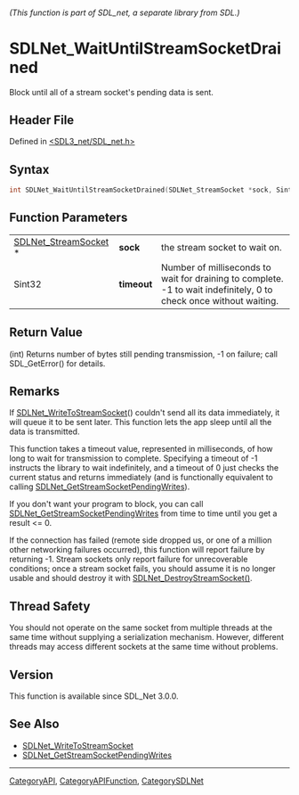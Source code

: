 ###### (This function is part of SDL_net, a separate library from SDL.)
# SDLNet_WaitUntilStreamSocketDrained

Block until all of a stream socket's pending data is sent.

## Header File

Defined in [<SDL3_net/SDL_net.h>](https://github.com/libsdl-org/SDL_net/blob/main/include/SDL3_net/SDL_net.h)

## Syntax

```c
int SDLNet_WaitUntilStreamSocketDrained(SDLNet_StreamSocket *sock, Sint32 timeout);
```

## Function Parameters

|                                              |             |                                                                                                                    |
| -------------------------------------------- | ----------- | ------------------------------------------------------------------------------------------------------------------ |
| [SDLNet_StreamSocket](SDLNet_StreamSocket) * | **sock**    | the stream socket to wait on.                                                                                      |
| Sint32                                       | **timeout** | Number of milliseconds to wait for draining to complete. -1 to wait indefinitely, 0 to check once without waiting. |

## Return Value

(int) Returns number of bytes still pending transmission, -1 on failure;
call SDL_GetError() for details.

## Remarks

If [SDLNet_WriteToStreamSocket](SDLNet_WriteToStreamSocket)() couldn't send
all its data immediately, it will queue it to be sent later. This function
lets the app sleep until all the data is transmitted.

This function takes a timeout value, represented in milliseconds, of how
long to wait for transmission to complete. Specifying a timeout of -1
instructs the library to wait indefinitely, and a timeout of 0 just checks
the current status and returns immediately (and is functionally equivalent
to calling
[SDLNet_GetStreamSocketPendingWrites](SDLNet_GetStreamSocketPendingWrites)).

If you don't want your program to block, you can call
[SDLNet_GetStreamSocketPendingWrites](SDLNet_GetStreamSocketPendingWrites)
from time to time until you get a result <= 0.

If the connection has failed (remote side dropped us, or one of a million
other networking failures occurred), this function will report failure by
returning -1. Stream sockets only report failure for unrecoverable
conditions; once a stream socket fails, you should assume it is no longer
usable and should destroy it with [SDLNet_DestroyStreamSocket()](SDLNet_DestroyStreamSocket).

## Thread Safety

You should not operate on the same socket from multiple threads at the same
time without supplying a serialization mechanism. However, different
threads may access different sockets at the same time without problems.

## Version

This function is available since SDL_Net 3.0.0.

## See Also

- [SDLNet_WriteToStreamSocket](SDLNet_WriteToStreamSocket)
- [SDLNet_GetStreamSocketPendingWrites](SDLNet_GetStreamSocketPendingWrites)

----
[CategoryAPI](CategoryAPI), [CategoryAPIFunction](CategoryAPIFunction), [CategorySDLNet](CategorySDLNet)

